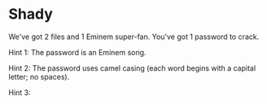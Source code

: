# Shady

We've got 2 files and 1 Eminem super-fan.
You've got 1 password to crack.

Hint 1: The password is an Eminem song.

Hint 2: The password uses camel casing (each word begins with a capital letter; no spaces).

Hint 3:
